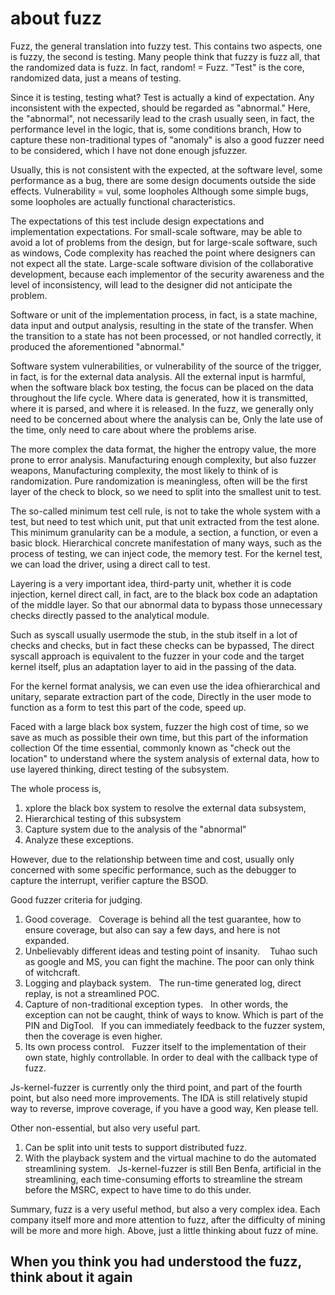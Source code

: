 # about fuzz
Fuzz, the general translation into fuzzy test. This contains two aspects, one is fuzzy, the second is testing.
Many people think that fuzzy is fuzz all, that the randomized data is fuzz. In fact, random! = Fuzz.
"Test" is the core, randomized data, just a means of testing.

Since it is testing, testing what? Test is actually a kind of expectation. Any inconsistent with the expected, should be regarded as "abnormal."
Here, the "abnormal", not necessarily lead to the crash usually seen, in fact, the performance level in the logic, that is, some conditions branch,
How to capture these non-traditional types of "anomaly" is also a good fuzzer need to be considered, which I have not done enough jsfuzzer.

Usually, this is not consistent with the expected, at the software level, some performance as a bug, there are some design documents outside the side effects.
Vulnerability = vul, some loopholes Although some simple bugs, some loopholes are actually functional characteristics.

The expectations of this test include design expectations and implementation expectations.
For small-scale software, may be able to avoid a lot of problems from the design, but for large-scale software, such as windows,
Code complexity has reached the point where designers can not expect all the state.
Large-scale software division of the collaborative development, because each implementor of the security awareness and the level of inconsistency, will lead to the designer did not anticipate the problem.

Software or unit of the implementation process, in fact, is a state machine, data input and output analysis, resulting in the state of the transfer.
When the transition to a state has not been processed, or not handled correctly, it produced the aforementioned "abnormal."

Software system vulnerabilities, or vulnerability of the source of the trigger, in fact, is for the external data analysis.
All the external input is harmful, when the software black box testing, the focus can be placed on the data throughout the life cycle.
Where data is generated, how it is transmitted, where it is parsed, and where it is released.
In the fuzz, we generally only need to be concerned about where the analysis can be,
Only the late use of the time, only need to care about where the problems arise.

The more complex the data format, the higher the entropy value, the more prone to error analysis. Manufacturing enough complexity, but also fuzzer weapons,
Manufacturing complexity, the most likely to think of is randomization.
Pure randomization is meaningless, often will be the first layer of the check to block, so we need to split into the smallest unit to test.

The so-called minimum test cell rule, is not to take the whole system with a test, but need to test which unit, put that unit extracted from the test alone.
This minimum granularity can be a module, a section, a function, or even a basic block.
Hierarchical concrete manifestation of many ways, such as the process of testing, we can inject code, the memory test.
For the kernel test, we can load the driver, using a direct call to test.

Layering is a very important idea, third-party unit, whether it is code injection, kernel direct call, in fact, are to the black box code an adaptation of the middle layer.
So that our abnormal data to bypass those unnecessary checks directly passed to the analytical module.

Such as syscall usually usermode the stub, in the stub itself in a lot of checks and checks, but in fact these checks can be bypassed,
The direct syscall approach is equivalent to the fuzzer in your code and the target kernel itself, plus an adaptation layer to aid in the passing of the data.

For the kernel format analysis, we can even use the idea of ​​hierarchical and unitary, separate extraction part of the code,
Directly in the user mode to function as a form to test this part of the code, speed up.

Faced with a large black box system, fuzzer the high cost of time, so we save as much as possible their own time, but this part of the information collection
Of the time essential, commonly known as "check out the location" to understand where the system analysis of external data, how to use layered thinking, direct testing of the subsystem.

The whole process is,
1.  xplore the black box system to resolve the external data subsystem,
2. Hierarchical testing of this subsystem
3. Capture system due to the analysis of the "abnormal"
4. Analyze these exceptions.

However, due to the relationship between time and cost, usually only concerned with some specific performance, such as the debugger to capture the interrupt, verifier capture the BSOD.

Good fuzzer criteria for judging.
1. Good coverage.
  Coverage is behind all the test guarantee, how to ensure coverage, but also can say a few days, and here is not expanded.
2. Unbelievably different ideas and testing point of insanity.
   Tuhao such as google and MS, you can fight the machine. The poor can only think of witchcraft.
3. Logging and playback system.
  The run-time generated log, direct replay, is not a streamlined POC.
4. Capture of non-traditional exception types.
  In other words, the exception can not be caught, think of ways to know. Which is part of the PIN and DigTool.
  If you can immediately feedback to the fuzzer system, then the coverage is even higher.
5. Its own process control.
  Fuzzer itself to the implementation of their own state, highly controllable. In order to deal with the callback type of fuzz.

Js-kernel-fuzzer is currently only the third point, and part of the fourth point, but also need more improvements.
The IDA is still relatively stupid way to reverse, improve coverage, if you have a good way, Ken please tell.

Other non-essential, but also very useful part.
1. Can be split into unit tests to support distributed fuzz.
2. With the playback system and the virtual machine to do the automated streamlining system.
  Js-kernel-fuzzer is still Ben Benfa, artificial in the streamlining, each time-consuming efforts to streamline the stream before the MSRC, expect to have time to do this under.

Summary, fuzz is a very useful method, but also a very complex idea.
Each company itself more and more attention to fuzz, after the difficulty of mining will be more and more high.
Above, just a little thinking about fuzz of mine.


## When you think you had understood the fuzz, think about it again



